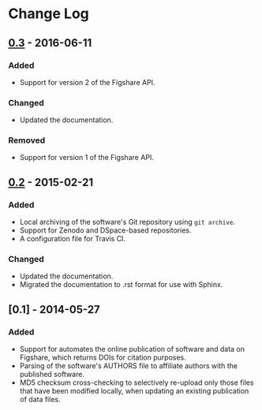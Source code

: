 # Change Log

## [0.3] - 2016-06-11

### Added
- Support for version 2 of the Figshare API.

### Changed
- Updated the documentation.

### Removed
- Support for version 1 of the Figshare API.

## [0.2] - 2015-02-21

### Added
- Local archiving of the software's Git repository using `git archive`.
- Support for Zenodo and DSpace-based repositories.
- A configuration file for Travis CI.

### Changed
- Updated the documentation.
- Migrated the documentation to .rst format for use with Sphinx.

## [0.1] - 2014-05-27

### Added
- Support for automates the online publication of software and data on Figshare, which returns DOIs for citation purposes.
- Parsing of the software's AUTHORS file to affiliate authors with the published software.
- MD5 checksum cross-checking to selectively re-upload only those files that have been modified locally, when updating an existing publication of data files.

[0.3]: https://github.com/pyrdm/pyrdm/compare/v0.2...v0.3
[0.2]: https://github.com/pyrdm/pyrdm/compare/v0.1...v0.2
